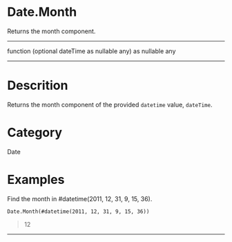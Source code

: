 ﻿# Date.Month
Returns the month component.
***
function (optional dateTime as nullable any) as nullable any
***
# Descrition 
Returns the month component of the provided <code>datetime</code> value, <code>dateTime</code>.
# Category 
Date
# Examples 
Find the month in #datetime(2011, 12, 31, 9, 15, 36).
```
Date.Month(#datetime(2011, 12, 31, 9, 15, 36))
```
> 12
***
